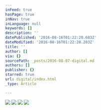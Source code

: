 ```yaml
---
inFeed: true
hasPage: true
inNav: true
inLanguage: null
keywords: []
description: ''
datePublished: '2016-08-16T01:22:20.683Z'
dateModified: '2016-08-16T01:22:20.203Z'
title: ''
author: []
via: {}
sourcePath: _posts/2016-08-07-digital.md
authors: []
publisher: {}
starred: true
url: digital/index.html
_type: Article

---
```

![](https://the-grid-user-content.s3-us-west-2.amazonaws.com/951bb79f-6566-4214-a244-7ff0fbc1a25f.jpg)
![](https://the-grid-user-content.s3-us-west-2.amazonaws.com/943cccbe-bb93-4173-8367-819014cd76d6.png)
![](https://the-grid-user-content.s3-us-west-2.amazonaws.com/61072be9-95a4-4a31-8237-d228018fbcc0.jpg)
![](https://the-grid-user-content.s3-us-west-2.amazonaws.com/41fbb0d5-6fbf-4fd7-800f-f7c69c06de15.jpg)